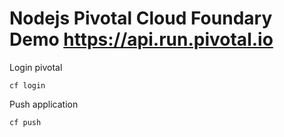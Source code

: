 # Nodejs Pivotal Cloud Foundary Demo https://api.run.pivotal.io
Login pivotal
```
cf login
```
Push application
```
cf push
```

